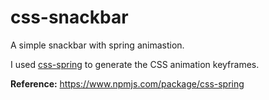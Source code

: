 # css-snackbar
A simple snackbar with spring animastion.

I used [css-spring](https://www.npmjs.com/package/css-spring) to generate the CSS animation keyframes.

**Reference:**
https://www.npmjs.com/package/css-spring

